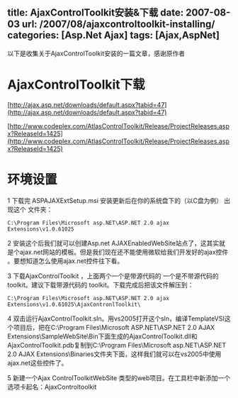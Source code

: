 title:  AjaxControlToolkit安装&下载
date:  2007-08-03
url:  /2007/08/ajaxcontroltoolkit-installing/
categories: [Asp.Net Ajax]
tags:  [Ajax,AspNet]
---

以下是收集关于AjaxControlToolkit安装的一篇文章，感谢原作者
<!--more-->
# AjaxControlToolkit下载

[http://ajax.asp.net/downloads/default.aspx?tabid=47](http://ajax.asp.net/downloads/default.aspx?tabid=47)

[http://www.codeplex.com/AtlasControlToolkit/Release/ProjectReleases.aspx?ReleaseId=1425](http://www.codeplex.com/AtlasControlToolkit/Release/ProjectReleases.aspx?ReleaseId=1425)

# 环境设置

1 下载完 ASPAJAXExtSetup.msi 安装更新后在你的系统盘下的（以C盘为例） 出现这个 文件夹：

```
C:\Program Files\Microsoft asp.NET\ASP.NET 2.0 ajax Extensions\v1.0.61025
```

2 安装这个后我们就可以创建Asp.net AJAXEnabledWebSite站点了，这其实就是个ajax.net网站的模板。但是我们现在还不能使用微软给我们开发好的ajax控件 。要想知道怎么使用ajax.net控件往下看。

3 下载AjaxControlToolkit ，上面两个一个是带源代码的 一个是不带源代码的toolkit。建议下载带源代码的 toolkit。下载完成后把该文件解压到：

```
C:\Program Files\Microsoft asp.NET\ASP.NET 2.0 ajax Extensions\v1.0.61025\AjaxContronlToolkit\
```

4 双击运行AjaxControlToolkit.sln。用vs2005打开这个sln，编译TemplateVSI这个项目后，把在C:\Program Files\Microsoft ASP.NET\ASP.NET 2.0 AJAX Extensions\SampleWebSite\Bin下面生成的AjaxControlToolkit.dll和AjaxControlToolkit.pdb复制到C:\Program Files\Microsoft asp.NET\ASP.NET 2.0 AJAX Extensions\Binaries文件夹下面，这样我们就可以在vs2005中使用ajax.net这些控件了。

5 新建一个Ajax ControlToolkitWebSite 类型的web项目。在工具栏中新添加一个选项卡起名：AjaxControltoolkit


